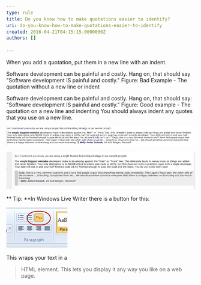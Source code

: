 ```yaml
---
type: rule
title: Do you know how to make quotations easier to identify?
uri: do-you-know-how-to-make-quotations-easier-to-identify
created: 2016-04-21T04:15:15.0000000Z
authors: []

---
```


When you add a quotation, put them in a new line with an indent.
 
Software development can be painful and costly. Hang on, that should say "Software development IS painful and costly."
Figure: Bad Example - The quotation without a new line or indent


Software development can be painful and costly. Hang on, that should say:
  "Software development IS painful and costly."
Figure: Good example - The quotation on a new line and indenting
You should always indent any quotes that you use on a new line.

![ Bad example - It is hard to tell where the quote is](bad-example-adding-quotations.jpg)

![ Good example - It is obvious that this is a quote and it is laid out nicely.](good-example-adding-quotations.jpg)

**
Tip: **In Windows Live Writer there is a button for this:

![ Use the Quote button in Windows Live Writer](how-to-add-quote.jpg)


This wraps your text in a 

> HTML element. This lets you display it any way you like on a web page.

